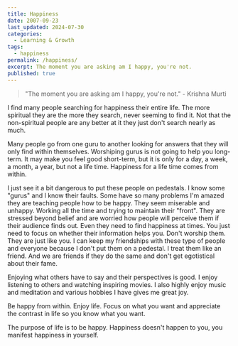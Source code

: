 ```yaml
---
title: Happiness
date: 2007-09-23
last_updated: 2024-07-30
categories:
  - Learning & Growth
tags:
  - happiness
permalink: /happiness/
excerpt: The moment you are asking am I happy, you're not.
published: true
---
```

> "The moment you are asking am I happy, you're not." - Krishna Murti

I find many people searching for happiness their entire life.  The more spiritual they are the more they search, never seeming to find it.  Not that the non-spiritual people are any better at it they just don't search nearly as much.

Many people go from one guru to another looking for answers that they will only find within themselves.  Worshiping gurus is not going to help you long-term.  It may make you feel good short-term, but it is only for a day, a week, a month, a year, but not a life time.  Happiness for a life time comes from within.

I just see it a bit dangerous to put these people on pedestals.  I know some "gurus" and I know their faults.  Some have so many problems I'm amazed they are teaching people how to be happy.  They seem miserable and unhappy.  Working all the time and trying to maintain their "front".  They are stressed beyond belief and are worried how people will perceive them if their audience finds out.  Even they need to find happiness at times.  You just need to focus on whether their information helps you.  Don't worship them.  They are just like you.  I can keep my friendships with these type of people and everyone because I don't put them on a pedestal.  I treat them like an friend.  And we are friends if they do the same and don't get egotistical about their fame.

Enjoying what others have to say and their perspectives is good.  I enjoy listening to others and watching inspiring movies. I also highly enjoy music and meditation and various hobbies I have gives me great joy.</p>

Be happy from within.  Enjoy life.  Focus on what you want and appreciate the contrast in life so you know what you want.

The purpose of life is to be happy.  Happiness doesn't happen to you, you manifest happiness in yourself.